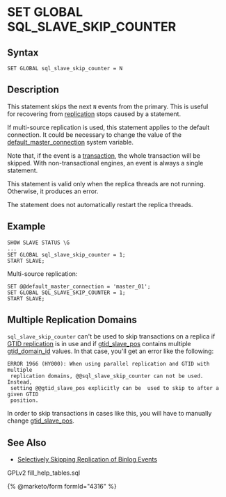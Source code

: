 # SET GLOBAL SQL\_SLAVE\_SKIP\_COUNTER

## Syntax

```
SET GLOBAL sql_slave_skip_counter = N
```

## Description

This statement skips the next `N` events from the primary. This is useful\
for recovering from [replication](broken-reference/) stops caused by a statement.

If multi-source replication is used, this statement applies to the default connection. It could be necessary to change the value of the [default\_master\_connection](../../../../ha-and-performance/standard-replication/replication-and-binary-log-system-variables.md) system variable.

Note that, if the event is a [transaction](../../transactions/), the whole transaction will be skipped. With non-transactional engines, an event is always a single statement.

This statement is valid only when the replica threads are not running.\
Otherwise, it produces an error.

The statement does not automatically restart the replica threads.

## Example

```
SHOW SLAVE STATUS \G
...
SET GLOBAL sql_slave_skip_counter = 1;
START SLAVE;
```

Multi-source replication:

```
SET @@default_master_connection = 'master_01';
SET GLOBAL SQL_SLAVE_SKIP_COUNTER = 1;
START SLAVE;
```

## Multiple Replication Domains

`sql_slave_skip_counter` can't be used to skip transactions on a replica if [GTID replication](../../../../ha-and-performance/standard-replication/gtid.md) is in use and if [gtid\_slave\_pos](../../../../ha-and-performance/standard-replication/gtid.md#gtid_slave_pos) contains multiple [gtid\_domain\_id](../../../../ha-and-performance/standard-replication/gtid.md#gtid_domain_id) values. In that case, you'll get an error like the following:

```
ERROR 1966 (HY000): When using parallel replication and GTID with multiple 
 replication domains, @@sql_slave_skip_counter can not be used. Instead, 
 setting @@gtid_slave_pos explicitly can be  used to skip to after a given GTID 
 position.
```

In order to skip transactions in cases like this, you will have to manually change [gtid\_slave\_pos](../../../../ha-and-performance/standard-replication/gtid.md#gtid_slave_pos).

## See Also

* [Selectively Skipping Replication of Binlog Events](../../../../ha-and-performance/standard-replication/selectively-skipping-replication-of-binlog-events.md)

GPLv2 fill\_help\_tables.sql

{% @marketo/form formId="4316" %}

